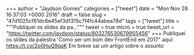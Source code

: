 
+++
author = "Jaydson Gomes"
categories = ["tweet"]
date = "Mon Nov 28 16:37:03 +0000 2016"
draft = false
slug = "47d1025cf61dc6e45ef3d1315c7f4fc44abea78d"
tags = ["tweet"]
title = """Publiquei os slides da pa..."""
tweet = true
micro = true
tweet_url = "https://twitter.com/jaydson/status/803276530679955456"
+++
Publiquei os slides da palestra 'Como ser um bom dev FrontEnd em 2017" aqui: https://t.co/2o0HuQ9qsK Em breve sai um artigo sobre o assunto
